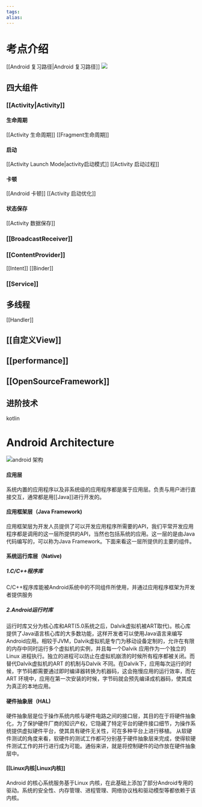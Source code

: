 ```yaml
---
tags: 
alias:
---
```

# 考点介绍
[[Android 复习路径|Android 复习路径]] 
![](https://gd-hbimg.huaban.com/2e64c959a359c60889ab92745205d63e0ce8e48e688e7-PlteSl)
## 四大组件
### [[Activity|Activity]] 
#### 生命周期
[[Activity 生命周期]]
[[Fragment生命周期]]
#### 启动
[[Activity Launch Mode|activity启动模式]]
[[Activity 启动过程]]
#### 卡顿
[[Android 卡顿]]
[[Activity 启动优化]]
#### 状态保存
[[Activity 数据保存]]
### [[BroadcastReceiver]]
### [[ContentProvider]]
[[Intent]]
[[Binder]]
### [[Service]]

## 多线程
[[Handler]]
## [[自定义View]]
## [[performance]]
## [[OpenSourceFramework]]
## 进阶技术
kotlin

# Android Architecture 
 ![android 架构](https://gd-hbimg.huaban.com/0013250d2f5e5785df2cac0155578e63e95a223018c2f-WHEJyK)
#### **应用层**
系统内置的应用程序以及非系统级的应用程序都是属于应用层。负责与用户进行直接交互，通常都是用[[Java]]进行开发的。
#### **应用框架层（Java Framework)**
应用框架层为开发人员提供了可以开发应用程序所需要的API，我们平常开发应用程序都是调用的这一层所提供的API，当然也包括系统的应用。这一层的是由Java代码编写的，可以称为Java Framework。下面来看这一层所提供的主要的组件。
#### **系统运行库层（Native)**
##### **1.C/C++程序库**
C/C++程序库能被Android系统中的不同组件所使用，并通过应用程序框架为开发者提供服务
##### **2.Android运行时库**
运行时库又分为核心库和ART(5.0系统之后，Dalvik虚拟机被ART取代)。核心库提供了Java语言核心库的大多数功能，这样开发者可以使用Java语言来编写Android应用。相较于JVM，Dalvik虚拟机是专门为移动设备定制的，允许在有限的内存中同时运行多个虚拟机的实例，并且每一个Dalvik 应用作为一个独立的Linux 进程执行。独立的进程可以防止在虚拟机崩溃的时候所有程序都被关闭。而替代Dalvik虚拟机的ART 的机制与Dalvik 不同。在Dalvik下，应用每次运行的时候，字节码都需要通过即时编译器转换为机器码，这会拖慢应用的运行效率，而在ART 环境中，应用在第一次安装的时候，字节码就会预先编译成机器码，使其成为真正的本地应用。
#### 硬件抽象层（HAL)
硬件抽象层是位于操作系统内核与硬件电路之间的接口层，其目的在于将硬件抽象化，为了保护硬件厂商的知识产权，它隐藏了特定平台的硬件接口细节，为操作系统提供虚拟硬件平台，使其具有硬件无关性，可在多种平台上进行移植。 从软硬件测试的角度来看，软硬件的测试工作都可分别基于硬件抽象层来完成，使得软硬件测试工作的并行进行成为可能。通俗来讲，就是将控制硬件的动作放在硬件抽象层中。
#### [[Linux内核|Linux内核]] 
Android 的核心系统服务基于Linux 内核，在此基础上添加了部分Android专用的驱动。系统的安全性、内存管理、进程管理、网络协议栈和驱动模型等都依赖于该内核。